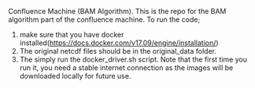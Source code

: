 Confluence Machine (BAM Algorithm).
This is the repo for the BAM algorithm part of the confluence machine. 
To run the code;
1. make sure that you have docker installed(https://docs.docker.com/v17.09/engine/installation/)
2. The original netcdf files should be in the original_data folder. 
3. The simply run the docker_driver.sh script. Note that the first time you run it, you need a stable internet
connection as the images will be downloaded locally for future use. 
